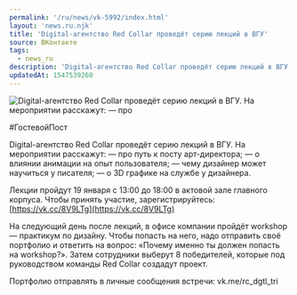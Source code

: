 ```yaml
---
permalink: '/ru/news/vk-5992/index.html'
layout: 'news.ru.njk'
title: 'Digital-агентство Red Collar проведёт серию лекций в ВГУ'
source: ВКонтакте
tags:
  - news_ru
description: 'Digital-агентство Red Collar проведёт серию лекций в ВГУ'
updatedAt: 1547539260
---
```

![Digital-агентство Red Collar проведёт серию лекций в ВГУ. На мероприятии расскажут:  — про](https://sun9-18.userapi.com/impf/c852024/v852024745/9279e/zLEV8NOXfLc.jpg?size=1280x853&quality=96&sign=7c68f97d0c4c630ba2a80c478c18680b&c_uniq_tag=oJRMLCq8S8snzHhgIoQ3I5_f0nHNXghNw85kbaa196s&type=album)

#ГостевойПост

Digital-агентство Red Collar проведёт серию лекций в ВГУ. На мероприятии расскажут:
— про путь к посту арт-директора;
— о влиянии анимации на опыт пользователя;
— чему дизайнер может научиться у писателя;
— о 3D графике на службе у дизайнера.

Лекции пройдут 19 января с 13:00 до 18:00 в актовой зале главного корпуса. Чтобы принять участие, зарегистрируйтесь: [https://vk.cc/8V9LTg](https://vk.cc/8V9LTg)

На следующий день после лекций, в офисе компании пройдёт workshop — практикум по дизайну. Чтобы попасть на него, надо отправить своё портфолио и ответить на вопрос: «Почему именно ты должен попасть на workshop?». Затем сотрудники выберут 8 победителей, которые под руководством команды Red Collar создадут проект.

Портфолио отправлять в личные сообщения встречи: vk.me/rc_dgtl_tri
